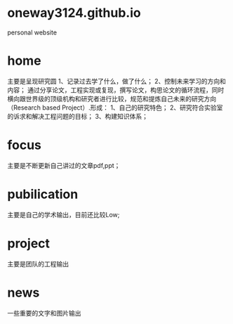 # oneway3124.github.io
personal website

# home
主要是呈现研究圆
1、记录过去学了什么，做了什么；
2、控制未来学习的方向和内容；
通过分享论文，工程实现或复现，撰写论文，构思论文的循环流程，同时横向跟世界级的顶级机构和研究者进行比较，规范和提炼自己未来的研究方向（Research based Project）.形成：
1、自己的研究特色；
2、研究符合实验室的诉求和解决工程问题的目标；
3、构建知识体系；

# focus
主要是不断更新自己讲过的文章pdf,ppt；

# pubilication
主要是自己的学术输出，目前还比较Low;

# project
主要是团队的工程输出

# news
一些重要的文字和图片输出
